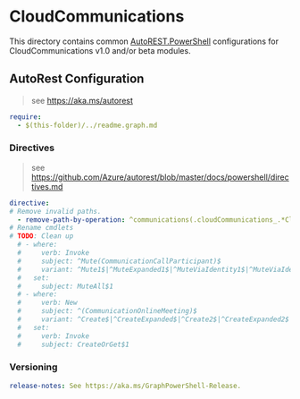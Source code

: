 # CloudCommunications

This directory contains common [AutoREST.PowerShell](https://github.com/Azure/autorest.powershell) configurations for CloudCommunications v1.0 and/or beta modules.

## AutoRest Configuration

> see <https://aka.ms/autorest>

``` yaml
require:
  - $(this-folder)/../readme.graph.md
```

### Directives

> see https://github.com/Azure/autorest/blob/master/docs/powershell/directives.md

``` yaml
directive:
# Remove invalid paths.
  - remove-path-by-operation: ^communications(.cloudCommunications_.*CloudCommunications|_(List|Create|Update|Delete)CallRecords|.callRecords.sessions_.*Segments|(_List|_Update)Calls)$
# Rename cmdlets
# TODO: Clean up
  # - where:
  #     verb: Invoke
  #     subject: ^Mute(CommunicationCallParticipant)$
  #     variant: ^Mute1$|^MuteExpanded1$|^MuteViaIdentity1$|^MuteViaIdentityExpanded1$
  #   set:
  #     subject: MuteAll$1
  # - where:
  #     verb: New
  #     subject: ^(CommunicationOnlineMeeting)$
  #     variant: ^Create$|^CreateExpanded$|^Create2$|^CreateExpanded2$
  #   set:
  #     verb: Invoke
  #     subject: CreateOrGet$1
```

### Versioning

``` yaml
release-notes: See https://aka.ms/GraphPowerShell-Release.
```
